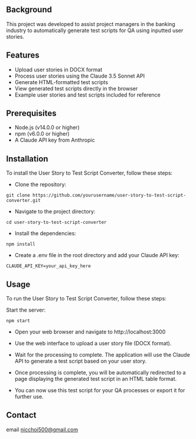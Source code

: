## Background 

This project was developed to assist project managers in the banking industry to automatically generate test scripts for QA using inputted user stories. 

## Features

- Upload user stories in DOCX format
- Process user stories using the Claude 3.5 Sonnet API
- Generate HTML-formatted test scripts
- View generated test scripts directly in the browser
- Example user stories and test scripts included for reference

## Prerequisites
- Node.js (v14.0.0 or higher)
- npm (v6.0.0 or higher)
- A Claude API key from Anthropic

## Installation
To install the User Story to Test Script Converter, follow these steps:

- Clone the repository:
```
git clone https://github.com/yourusername/user-story-to-test-script-converter.git
```

- Navigate to the project directory:
```
cd user-story-to-test-script-converter
```

- Install the dependencies:
```
npm install
```

- Create a .env file in the root directory and add your Claude API key:
```
CLAUDE_API_KEY=your_api_key_here
```


## Usage
To run the User Story to Test Script Converter, follow these steps:

Start the server:
```
npm start
```

- Open your web browser and navigate to http://localhost:3000 

- Use the web interface to upload a user story file (DOCX format).

- Wait for the processing to complete. The application will use the Claude API to generate a test script based on your user story.

- Once processing is complete, you will be automatically redirected to a page displaying the generated test script in an HTML table format.

- You can now use this test script for your QA processes or export it for further use.

## Contact
email nicchoi500@gmail.com
